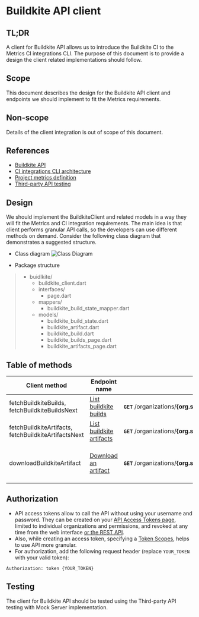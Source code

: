 # Buildkite API client

## TL;DR
A client for Buildkite API allows us to introduce the Buildkite CI to the Metrics CI integrations CLI. The purpose of this document is to provide a design the client related implementations should follow.

## Scope
This document describes the design for the Buildkite API client and endpoints we should implement to fit the Metrics requirements.

## Non-scope
Details of the client integration is out of scope of this document.

## References
* [Buildkite API](https://buildkite.com/docs/apis/rest-api)
* [CI integrations CLI architecture](https://github.com/platform-platform/monorepo/blob/master/metrics/ci_integrations/docs/01_ci_integration_module_architecture.md)
* [Project metrics definition](https://github.com/platform-platform/monorepo/blob/master/docs/05_project_metrics.md)
* [Third-party API testing](https://github.com/platform-platform/monorepo/blob/master/docs/03_third_party_api_testing.md)

## Design
We should implement the BuildkiteClient and related models in a way they will fit the Metrics and CI integration requirements. The main idea is that client performs granular API calls, so the developers can use different methods on demand. Consider the following class diagram that demonstrates a suggested structure.

* Class diagram
![Class Diagram](http://www.plantuml.com/plantuml/proxy?cache=no&fmt=svg&src=https://raw.githubusercontent.com/platform-platform/monorepo/buildkite_client_documentation/metrics/ci_integrations/docs/buildkite/diagrams/buildkite_client_class_diagram.puml)

* Package structure

> * buidlkite/
>   * buildkite_client.dart
>   * interfaces/
>      * page.dart
>   * mappers/
>      * buildkite_build_state_mapper.dart
>   * models/
>      * buildkite_build_state.dart
>      * buildkite_artifact.dart
>      * buildkite_build.dart
>      * buildkite_builds_page.dart
>      * buildkite_artifacts_page.dart

## Table of methods
| Client method | Endpoint name   |  API endpoint | Description |
|---------------|------------------|-------------|---------------|
| fetchBuildkiteBuilds, fetchBuildkiteBuildsNext | [List buildkite builds](https://buildkite.com/docs/apis/rest-api/builds#list-builds-for-a-pipeline) | **`GET`** /organizations/**{org.slug}**/pipelines/**{pipeline.slug}**/builds | List builds for a pipeline. |
| fetchBuildkiteArtifacts, fetchBuildkiteArtifactsNext |[List buildkite artifacts](https://buildkite.com/docs/apis/rest-api/artifacts#list-artifacts-for-a-build) | **`GET`** /organizations/**{org.slug}**/pipelines/**{pipeline.slug}**/builds/**{build.number}**/artifacts | List artifacts for a build. |
| downloadBuildkiteArtifact| [Download an artifact](https://buildkite.com/docs/apis/rest-api/artifacts#download-an-artifact)| **`GET`**&nbsp;/organizations/**{org.slug}**/pipelines/**{pipeline.slug}**/builds/**{build.number}**/jobs/**{job.id}**/artifacts/**{id}**/download | Downloads the specified build artifact. |

## Authorization
* API access tokens allow to call the API without using your username and password. They can be created on your [API Access Tokens page](https://buildkite.com/user/api-access-tokens), limited to individual organizations and permissions, and revoked at any time from the web interface [or the REST API](https://buildkite.com/docs/apis/rest-api/access-token#revoke-the-current-token).
* Also, while creating an access token, specifying a [Token Scopes](https://buildkite.com/docs/apis/managing-api-tokens#token-scopes), helps to use API more granular.
* For authorization, add the following request header (replace `YOUR_TOKEN` with your valid token):
```
Authorization: token {YOUR_TOKEN}
```

## Testing
The client for Buildkite API should be tested using the Third-party API testing with Mock Server implementation.

